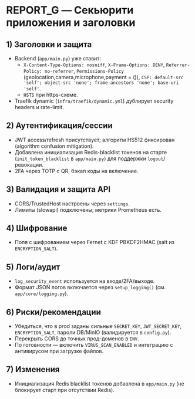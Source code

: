 # REPORT_G — Секьюрити приложения и заголовки

## 1) Заголовки и защита

- Backend (`app/main.py`) уже ставит:
  - `X-Content-Type-Options: nosniff`, `X-Frame-Options: DENY`, `Referrer-Policy: no-referrer`, `Permissions-Policy` (geolocation,camera,microphone,payment = ()), `CSP: default-src 'self'; object-src 'none'; frame-ancestors 'none'; base-uri 'self'`.
  - `HSTS` при https-схеме.
- Traefik dynamic (`infra/traefik/dynamic.yml`) дублирует security headers и rate-limit.

## 2) Аутентификация/сессии

- JWT access/refresh присутствует; алгоритм HS512 фиксирован (algorithm confusion mitigation).
- Добавлена инициализация Redis-blacklist токенов на старте (`init_token_blacklist` в `app/main.py`) для поддержки `logout`/ревокации.
- 2FA через TOTP с QR, бэкап коды на включение.

## 3) Валидация и защита API

- CORS/TrustedHost настроены через `settings`.
- Лимиты (slowapi) подключены; метрики Prometheus есть.

## 4) Шифрование

- Поля с шифрованием через Fernet с KDF PBKDF2HMAC (salt из `ENCRYPTION_SALT`).

## 5) Логи/аудит

- `log_security_event` используется на входе/2FA/выходе.
- Формат JSON логов включается через `setup_logging()` (см. `app/core/logging.py`).

## 6) Риски/рекомендации

- Убедиться, что в prod заданы сильные `SECRET_KEY`, `JWT_SECRET_KEY`, `ENCRYPTION_SALT`, пароли DB/MinIO (валидируется в `config.py`).
- Перекрыть CORS до точных прод-доменов в `ENV`.
- По готовности — включить `VIRUS_SCAN_ENABLED` и интеграцию с антивирусом при загрузке файлов.

## 7) Изменения

- Инициализация Redis blacklist токенов добавлена в `app/main.py` (не блокирует старт при отсутствии Redis).
